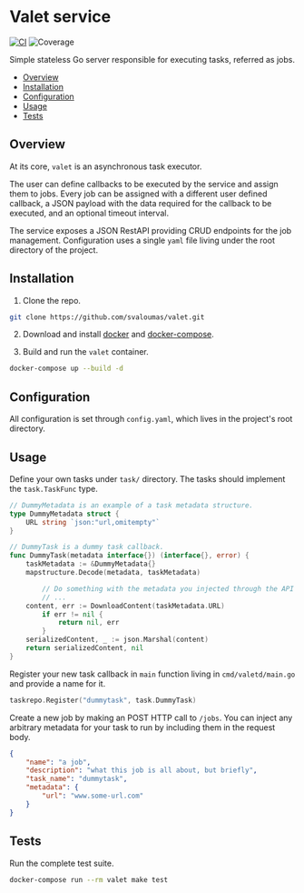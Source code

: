 # Valet service
[![CI](https://github.com/svaloumas/valet/actions/workflows/ci.yml/badge.svg)](https://github.com/svaloumas/valet/actions/workflows/ci.yml)
![Coverage](https://img.shields.io/badge/Coverage-94.1%25-brightgreen)

Simple stateless Go server responsible for executing tasks, referred as jobs.

* [Overview](#overview)
* [Installation](#installation)
* [Configuration](#configuration)
* [Usage](#usage)
* [Tests](#tests)

<a name="overview"/>

## Overview

At its core, `valet` is an asynchronous task executor.

The user can define callbacks to be executed by the service and assign them to jobs. Every job can be assigned with a different user defined
callback, a JSON payload with the data required for the callback to be executed, and an optional timeout interval.

The service exposes a JSON RestAPI providing CRUD endpoints for the job management. Configuration uses a single `yaml` file living under the root
directory of the project.

<a name="installation"/>

## Installation

1. Clone the repo.

```bash
git clone https://github.com/svaloumas/valet.git
```

2. Download and install [docker](https://docs.docker.com/get-docker/) and [docker-compose](https://docs.docker.com/compose/install/).

3. Build and run the `valet` container.

```bash
docker-compose up --build -d
```

<a name="configuration"/>

## Configuration

All configuration is set through `config.yaml`, which lives in the project's root directory.

<a name="usage"/>

## Usage

Define your own tasks under `task/` directory. The tasks should implement the `task.TaskFunc` type.

```go
// DummyMetadata is an example of a task metadata structure.
type DummyMetadata struct {
	URL string `json:"url,omitempty"`
}

// DummyTask is a dummy task callback.
func DummyTask(metadata interface{}) (interface{}, error) {
	taskMetadata := &DummyMetadata{}
	mapstructure.Decode(metadata, taskMetadata)

        // Do something with the metadata you injected through the API
        // ...
	content, err := DownloadContent(taskMetadata.URL)
        if err != nil {
            return nil, err
        }
    serializedContent, _ := json.Marshal(content)
	return serializedContent, nil
}

```

Register your new task callback in `main` function living in `cmd/valetd/main.go` and provide a name for it.

```go
taskrepo.Register("dummytask", task.DummyTask)
```

Create a new job by making an POST HTTP call to `/jobs`. You can inject any arbitrary metadata for your task to run
by including them in the request body.

```json
{
    "name": "a job",
    "description": "what this job is all about, but briefly",
    "task_name": "dummytask",
    "metadata": {
        "url": "www.some-url.com"
    }
}
```

<a name="tests"/>

## Tests

Run the complete test suite.

```bash
docker-compose run --rm valet make test
```
